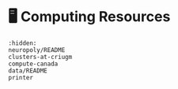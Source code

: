 # <span>🖥</span> Computing Resources

```{toctree}
:hidden:
neuropoly/README
clusters-at-criugm
compute-canada
data/README
printer
```

